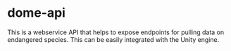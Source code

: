 # dome-api
This is a webservice API that helps to expose endpoints for pulling data on endangered species. This can be easily integrated with the 
Unity engine.
